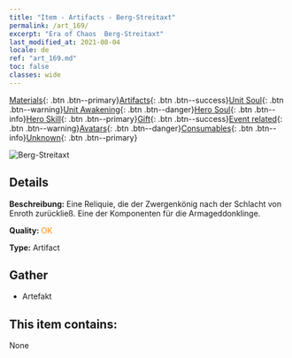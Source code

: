 ```yaml
---
title: "Item - Artifacts - Berg-Streitaxt"
permalink: /art_169/
excerpt: "Era of Chaos  Berg-Streitaxt"
last_modified_at: 2021-08-04
locale: de
ref: "art_169.md"
toc: false
classes: wide
---
```

 [Materials](/ItemsDE/){: .btn .btn--primary}[Artifacts](/ItemsDE/Artifacts/){: .btn .btn--success}[Unit Soul](/ItemsDE/UnitSoul/){: .btn .btn--warning}[Unit Awakening](/ItemsDE/UnitAwakening/){: .btn .btn--danger}[Hero Soul](/ItemsDE/HeroSoul/){: .btn .btn--info}[Hero Skill](/ItemsDE/HeroSkill/){: .btn .btn--primary}[Gift](/ItemsDE/Gift/){: .btn .btn--success}[Event related](/ItemsDE/Events/){: .btn .btn--warning}[Avatars](/ItemsDE/Avatars/){: .btn .btn--danger}[Consumables](/ItemsDE/Consumables/){: .btn .btn--info}[Unknown](/ItemsDE/Unknown/){: .btn .btn--primary}

 ![Berg-Streitaxt](/images/t/artifact_40444.png)

## Details
 **Beschreibung:** Eine Reliquie, die der Zwergenkönig nach der Schlacht von Enroth zurückließ. Eine der Komponenten für die Armageddonklinge.

 **Quality:** <span style="color: #FF8C00">OK</span>

 **Type:** Artifact

## Gather

*    Artefakt 

## This item contains:

  None

